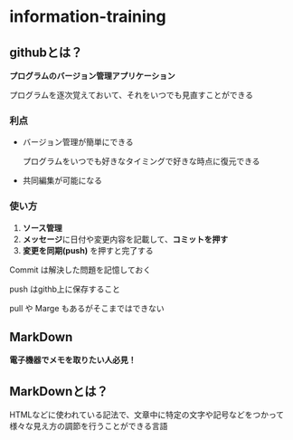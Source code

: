 # information-training

## githubとは？

**プログラムのバージョン管理アプリケーション**

プログラムを逐次覚えておいて、それをいつでも見直すことができる

### 利点
* バージョン管理が簡単にできる

    プログラムをいつでも好きなタイミングで好きな時点に復元できる

* 共同編集が可能になる

### 使い方
1. **ソース管理**
2. **メッセージ**に日付や変更内容を記載して、**コミットを押す**
3. **変更を同期(push)** を押すと完了する

Commit は解決した問題を記憶しておく

push はgithb上に保存すること

pull や Marge もあるがそこまではできない
## MarkDown

**電子機器でメモを取りたい人必見！**

## MarkDownとは？

HTMLなどに使われている記法で、文章中に特定の文字や記号などをつかって
様々な見え方の調節を行うことができる言語

